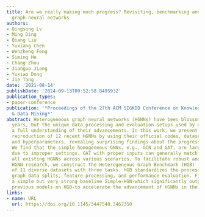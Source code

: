 ```yaml
---
title: Are we really making much progress? Revisiting, benchmarking and refining heterogeneous
  graph neural networks
authors:
- Qingsong Lv
- Ming Ding
- Qiang Liu
- Yuxiang Chen
- Wenzheng Feng
- Siming He
- Chang Zhou
- Jianguo Jiang
- Yuxiao Dong
- Jie Tang
date: '2021-08-14'
publishDate: '2024-09-13T09:52:58.849593Z'
publication_types:
- paper-conference
publication: '*Proceedings of the 27th ACM SIGKDD Conference on Knowledge Discovery
  & Data Mining*'
abstract: Heterogeneous graph neural networks (HGNNs) have been blossoming in recent
  years, but the unique data processing and evaluation setups used by each work obstruct
  a full understanding of their advancements. In this work, we present a systematical
  reproduction of 12 recent HGNNs by using their official codes, datasets, settings,
  and hyperparameters, revealing surprising findings about the progress of HGNNs.
  We find that the simple homogeneous GNNs, e.g., GCN and GAT, are largely underestimated
  due to improper settings. GAT with proper inputs can generally match or outperform
  all existing HGNNs across various scenarios. To facilitate robust and reproducible
  HGNN research, we construct the Heterogeneous Graph Benchmark (HGB) , consisting
  of 11 diverse datasets with three tasks. HGB standardizes the process of heterogeneous
  graph data splits, feature processing, and performance evaluation. Finally, we introduce
  a simple but very strong baseline Simple-HGN-which significantly outperforms all
  previous models on HGB-to accelerate the advancement of HGNNs in the future.
links:
- name: URL
  url: https://doi.org/10.1145/3447548.3467350
---
```

